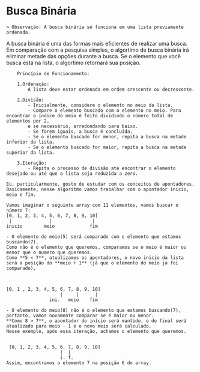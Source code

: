 # Busca Binária
    > Observação: A busca binária só funciona em uma lista previamente ordenada.
<p>
    A busca binária é uma das formas mais eficientes de realizar uma busca. 
    Em comparação com a pesquisa simples, o algortimo de busca binária irá eliminar metade das opções durante a busca. 
    Se o elemento que você busca está na lista, o algortimo retornará sua posição.
</p>

```
    Princípio de Funcionamento:

    1.Ordenação:
        A lista deve estar ordenada em ordem crescente ou decrescente.

    2.Divisão:
        - Inicialmente, considere o elemento no meio da lista.
        - Compare o elemento buscado com o elemento no meio. Para encontrar o índice do meio é feito dividindo o número total de elementos por 2,
        e se necessário, arredondando para baixo.
        - Se forem iguais, a busca é concluída.
        - Se o elemento buscado for menor, repita a busca na metade inferior da lista.
        - Se o elemento buscado for maior, repita a busca na metade superior da lista.

    3.Iteração:
        - Repita o processo de divisão até encontrar o elemento desejado ou até que a lista seja reduzida a zero.
```
   

    Eu, particularmente, gosto de estudar com os conceitos de apontadores. 
    Basicamente, nesse algoritmo vamos trabalhar com o apontador inicio, meio e fim.

    Vamos imaginar o seguinte array com 11 elementos, vamos buscar o número 7: 
    [0, 1, 2, 3, 4, 5, 6, 7, 8, 9, 10]   
     |              |               |
    inicio        meio             fim  

    - O elemento do meio(5) será comparado com o elemento que estamos buscando(7).   
    Como não é o elemento que queremos, comparamos se o meio é maior ou menor que o numero que queremos.   
    Como **5 < 7**, atualizamos os apontadores, o novo inicio da lista será a posição do **meio + 1** (já que o elemento do meio ja foi comparado),   


    
    [0, 1 , 2, 3, 4, 5, 6, 7, 8, 9, 10]     
                        |     |      |     
                    ini.   meio    fim    

    - O elemento do meio(8) não é o elemento que estamos buscando(7), portanto, vamos novamente comparar se é maior ou menor. 
    **Como 8 > 7**, o apontador do início será mantido, o do final será atualizado para meio - 1 e o novo meio será calculado. 
    Nesse exemplo, após essa iteração, achamos o elemento que queremos.  


     [0, 1, 2, 3, 4, 5, 6, 7, 8, 9, 10]    
                        |  |    
                        i. f.    
    Assim, encontramos o elemento 7 na posição 6 do array.  

